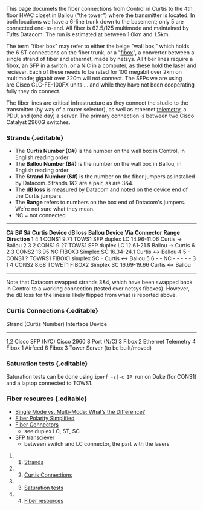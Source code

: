 This page documets the fiber connections from Control in Curtis to the
4th floor HVAC closet in Ballou ("the tower") where the transmitter is
located. In both locations we have a 6-line trunk down to the basement;
only 5 are connected end-to-end. All fiber is 62.5/125 multimode and
maintained by Tufts Datacom. The run is estimated at between 1.0km and
1.5km.

The term "fiber box" may refer to either the beige "wall box," which
holds the 6 ST connections on the fiber trunk, or a
"[fibox](http://www.netsys-direct.com/product_p/nm-102kit.htm "http://www.netsys-direct.com/product_p/nm-102kit.htm")",
a converter between a single strand of fiber and ethernet, made by
netsys. All fiber lines require a fibox, an SFP in a switch, or a NIC in
a computer, as these hold the laser and reciever. Each of these needs to
be rated for 100 megabit over 2km on multimode; gigabit over 220m will
not connect. The SFPs we are using are Cisco GLC-FE-100FX units ... and
while they have not been cooperating fully they do connect.

The fiber lines are critical infrastructure as they connect the studio
to the transmitter (by way of a router selector), as well as ethernet
[telemetry](https://wiki.wmfo.org/Operations/Regulatory/Telemetry "Telemetry"),
a PDU, and (one day) a server. The primary connection is between two
Cisco Catalyst 2960G switches.

### Strands {.editable}

-   The **Curtis Number (C\#)** is the number on the wall box in
    Control, in English reading order
-   The **Ballou Number (B\#)** is the number on the wall box in Ballou,
    in English reading order
-   The **Strand Number (S\#)** is the number on the fiber jumpers as
    installed by Datacom. Strands 1&2 are a pair, as are 3&4.
-   The **dB loss** is measured by Datacom and noted on the device end
    of the Curtis jumpers.
-   The **Range** refers to numbers on the box end of Datacom's jumpers.
    We're not sure what they mean.
-   NC = not connected

  --------- --------- --------- ------------------- ------------- ------------------- --------- --------------- ------------- -----------------
  **C\#**   **B\#**   **S\#**   **Curtis Device**   **dB loss**   **Ballou Device**   **Via**   **Connector**   **Range**     **Direction**
  1         4         1         CONS1               9.71          TOWS1               SFP       duplex LC       14.96-11.06   Curtis → Ballou
  2         3         2         CONS1               9.27          TOWS1               SFP       duplex LC       12.61-21.5    Ballou → Curtis
  6         2         3         CONS2               13.95         NC                  FIBOX3    Simplex SC      16.34-24.1    Curtis ↔ Ballou
  4         5         -         CONS1               ?             TOWRS1              FIBOX1    simplex SC      -             Curtis ↔ Ballou
  5         6         -         -                   NC            -                   -         -               -             -
  3         1         4         CONS2               8.68          TOWET1              FIBOX2    Simplex SC      16.69-19.66   Curtis ↔ Ballou
  --------- --------- --------- ------------------- ------------- ------------------- --------- --------------- ------------- -----------------

Note that Datacom swapped strands 3&4, which have been swapped back in
Control to a working connection (tested over netsys fiboxes). However,
the dB loss for the lines is likely flipped from what is reported above.

### Curtis Connections {.editable}

  Strand (Curtis Number)   Interface         Device
  ------------------------ ----------------- ----------------------------------
  1,2                      Cisco SFP (N/C)   Cisco 2960 8 Port (N/C)
  3                        Fibox 2           Ethernet Telemetry
  4                        Fibox 1           Airfeed
  6                        Fibox 3           Tower Server (to be built/moved)

### Saturation tests {.editable}

Saturation tests can be done using `iperf -s|-c IP `run on Duke (for
CONS1) and a laptop connected to TOWS1. 

### Fiber resources {.editable}

-   [Single Mode vs. Multi-Mode: What’s the
    Difference?](http://www.imakenews.com/drs/e_article001146955.cfm "http://www.imakenews.com/drs/e_article001146955.cfm")
-   [Fiber Polarity
    Simplified](http://www.ampnetconnect.com/documents/WHITEPAPER_Fiber_Polarity_Simplified_090813.pdf "http://www.ampnetconnect.com/documents/WHITEPAPER_Fiber_Polarity_Simplified_090813.pdf")
-   [Fiber
    Connectors](http://www.fiberoptics4sale.com/Merchant2/fiber-optic-connectors.php "http://www.fiberoptics4sale.com/Merchant2/fiber-optic-connectors.php")
    - see duplex LC, ST, SC
-   [SFP
    transciever](http://en.wikipedia.org/wiki/Small_form-factor_pluggable_transceiver "http://en.wikipedia.org/wiki/Small_form-factor_pluggable_transceiver")
    - between switch and LC connector, the part with the lasers

1.  1. [Strands](#Strands)
2.  2. [Curtis Connections](#Curtis_Connections)
3.  3. [Saturation tests](#Saturation_tests)
4.  4. [Fiber resources](#Fiber_resources)

